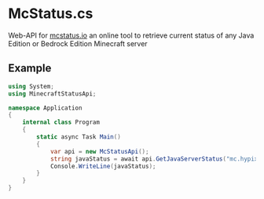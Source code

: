 # McStatus.cs
Web-API for [mcstatus.io](https://mcstatus.io) an online tool to retrieve current status of any Java Edition or Bedrock Edition Minecraft server

## Example
```cs
using System;
using MinecraftStatusApi;

namespace Application
{
    internal class Program
    {
        static async Task Main()
        {
            var api = new McStatusApi();
            string javaStatus = await api.GetJavaServerStatus("mc.hypixel.net");
            Console.WriteLine(javaStatus);
        }
    }
}
```
